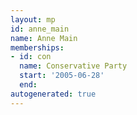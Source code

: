 ```yaml
---
layout: mp
id: anne_main
name: Anne Main
memberships:
- id: con
  name: Conservative Party
  start: '2005-06-28'
  end: 
autogenerated: true
---
```

